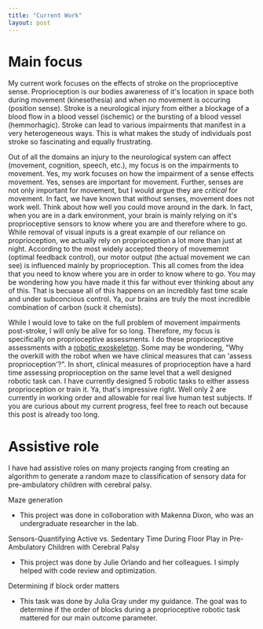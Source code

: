 ```yaml
---
title: "Current Work"
layout: post
---
```


# Main focus 

My current work focuses on the effects of stroke on the proprioceptive sense. Proprioception is our bodies awareness of it's location in space both during movement (kinesethesia) and when no movement is occuring (position sense). Stroke is a neurological injury from either a blockage of a blood flow in a blood vessel (ischemic) or the bursting of a blood vessel (hemmorhagic). Stroke can lead to various impairments that manifest in a very heterogeneous ways. This is what makes the study of individuals post stroke so fascinating and equally frustrating. 

Out of all the domains an injury to the neurological system can affect (movement, cognition, speech, etc.), my focus is on the impairments to movement. Yes, my work focuses on how the impairment of a sense effects movement. Yes, senses are important for movement. Further, senses are not only important for movement, but I would argue they are *critical* for movement. In fact, we have known that without senses, movement does not work well. Think about how well you could move around in the dark. In fact, when you are in a dark environment, your brain is mainly relying on it's proprioceptive sensors to know where you are and therefore where to go. While removal of visual inputs is a great example of our reliance on proprioception, we actually rely on proprioception a lot more than just at night. According to the most widely accepted theory of movememnt (optimal feedback control), our motor output (the actual movement we can see) is influenced mainly by proprioception. This all comes from the idea that you need to know where you are in order to know where to go. You may be wondering how you have made it this far without ever thinking about any of this. That is becuase all of this happens on an incredibly fast time scale and under subconcious control. Ya, our brains are truly the most incredible combination of carbon (suck it chemists).  

While I would love to take on the full problem of movement impairments post-stroke, I will only be alive for so long. Therefore, my focus is specifically on proprioceptive assessments. I do these proprioceptive assessments with a [robotic exoskeleton](https://kinarm.com/kinarm-products/kinarm-exoskeleton-lab/). Some may be wondering, "Why the overkill with the robot when we have clinical measures that can 'assess proprioception'?". In short, clinical measures of proprioception have a hard time assessing proprioception on the same level that a well designed robotic task can. I have currently designed 5 robotic tasks to either assess proprioception or train it. Ya, that's impressive right. Well only 2 are currently in working order and allowable for real live human test subjects. If you are curious about my current progress, feel free to reach out because this post is already too long. 

# Assistive role

I have had assistive roles on many projects ranging from creating an algorithm to generate a random maze to classification of sensory data for pre-ambulatory children with cerebral palsy. 

Maze generation 
- This project was done in colloboration with Makenna Dixon, who was an undergraduate researcher in the lab. 

Sensors-Quantifying Active vs. Sedentary Time During Floor Play in Pre-Ambulatory Children with Cerebral Palsy
- This project was done by Julie Orlando and her colleagues. I simply helped with code review and optimization. 

Determining if block order matters
- This task was done by Julia Gray under my guidance. The goal was to determine if the order of blocks during a proprioceptive robotic task mattered for our main outcome parameter. 



